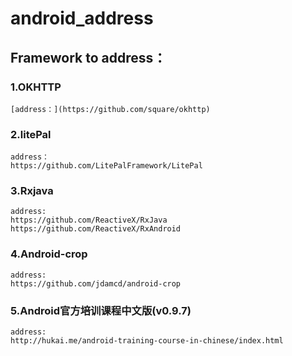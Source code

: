 # android_address

## Framework to address：
### 1.OKHTTP
    [address：](https://github.com/square/okhttp)
   
### 2.litePal
    address：
    https://github.com/LitePalFramework/LitePal
  
### 3.Rxjava
    address:
    https://github.com/ReactiveX/RxJava
    https://github.com/ReactiveX/RxAndroid 
    
### 4.Android-crop
    address:
    https://github.com/jdamcd/android-crop
    
### 5.Android官方培训课程中文版(v0.9.7)
    address:
    http://hukai.me/android-training-course-in-chinese/index.html
